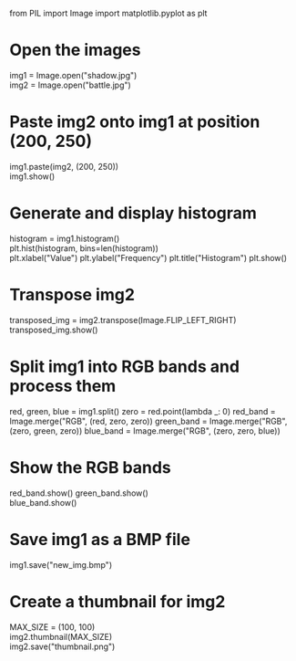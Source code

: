 from PIL import Image 
import matplotlib.pyplot as plt   
# Open the images 
img1 = Image.open("shadow.jpg")   
img2 = Image.open("battle.jpg")   
# Paste img2 onto img1 at position (200, 250) 
img1.paste(img2, (200, 250))   
img1.show()   
# Generate and display histogram 
histogram = img1.histogram()   
plt.hist(histogram, bins=len(histogram))   
plt.xlabel("Value") 
plt.ylabel("Frequency") 
plt.title("Histogram") 
plt.show()    
# Transpose img2 
transposed_img = img2.transpose(Image.FLIP_LEFT_RIGHT)   
transposed_img.show() 
# Split img1 into RGB bands and process them 
red, green, blue = img1.split() 
zero = red.point(lambda _: 0) 
red_band = Image.merge("RGB", (red, zero, zero)) 
green_band = Image.merge("RGB", (zero, green, zero)) 
blue_band = Image.merge("RGB", (zero, zero, blue)) 
# Show the RGB bands 
red_band.show() 
green_band.show()   
blue_band.show()   
# Save img1 as a BMP file 
img1.save("new_img.bmp")   
# Create a thumbnail for img2 
MAX_SIZE = (100, 100)   
img2.thumbnail(MAX_SIZE)   
img2.save("thumbnail.png")

